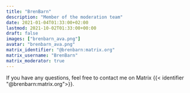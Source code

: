 ```yaml
---
title: "BrenBarn"
description: "Member of the moderation team"
date: 2021-01-04T01:33:00+02:00
lastmod: 2021-10-02T01:33:00+00:00
draft: false
images: ["brenbarn_ava.png"]
avatar: "brenbarn_ava.png"
matrix_identifier: "@brenbarn:matrix.org"
matrix_username: "BrenBarn"
matrix_moderator: true
---
```


If you have any questions, feel free to contact me on Matrix
{{< identifier "@brenbarn:matrix.org">}}.
